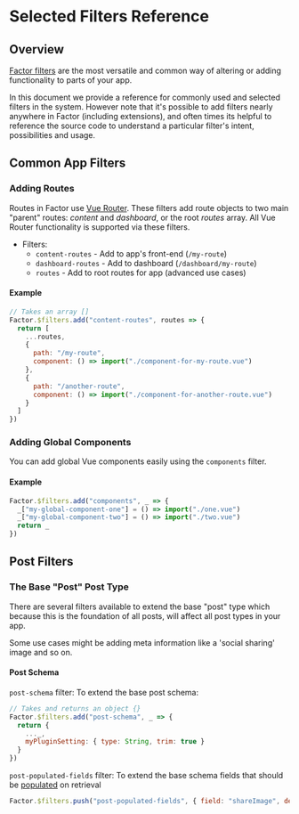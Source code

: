 # Selected Filters Reference

## Overview

[Factor filters](./filters) are the most versatile and common way of altering or adding functionality to parts of your app.

In this document we provide a reference for commonly used and selected filters in the system. However note that it's possible to add filters nearly anywhere in Factor (including extensions), and often times its helpful to reference the source code to understand a particular filter's intent, possibilities and usage.

## Common App Filters

### Adding Routes

Routes in Factor use [Vue Router](https://router.vuejs.org). These filters add route objects to two main "parent" routes: _content_ and _dashboard_, or the root _routes_ array. All Vue Router functionality is supported via these filters.

- Filters:
  - `content-routes` - Add to app's front-end (`/my-route`)
  - `dashboard-routes` - Add to dashboard (`/dashboard/my-route`)
  - `routes` - Add to root routes for app (advanced use cases)

#### Example

```js
// Takes an array []
Factor.$filters.add("content-routes", routes => {
  return [
    ...routes,
    {
      path: "/my-route",
      component: () => import("./component-for-my-route.vue")
    },
    {
      path: "/another-route",
      component: () => import("./component-for-another-route.vue")
    }
  ]
})
```

### Adding Global Components

You can add global Vue components easily using the `components` filter.

#### Example

```js
Factor.$filters.add("components", _ => {
  _["my-global-component-one"] = () => import("./one.vue")
  _["my-global-component-two"] = () => import("./two.vue")
  return _
})
```

## Post Filters

### The Base "Post" Post Type

There are several filters available to extend the base "post" type which because this is the foundation of all posts, will affect all post types in your app.

Some use cases might be adding meta information like a 'social sharing' image and so on.

#### Post Schema

`post-schema` filter: To extend the base post schema:

```js
// Takes and returns an object {}
Factor.$filters.add("post-schema", _ => {
  return {
    ..._,
    myPluginSetting: { type: String, trim: true }
  }
})
```

`post-populated-fields` filter: To extend the base schema fields that should be [populated](https://mongoosejs.com/docs/populate.html) on retrieval

```js
Factor.$filters.push("post-populated-fields", { field: "shareImage", depth: 20 })
```
